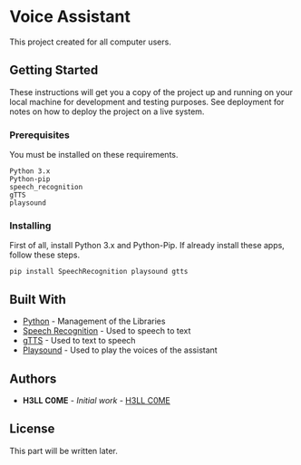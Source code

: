 # Voice Assistant

This project created for all computer users.

## Getting Started

These instructions will get you a copy of the project up and running on your local machine for development and testing purposes. See deployment for notes on how to deploy the project on a live system.

### Prerequisites

You must be installed on these requirements.

```
Python 3.x
Python-pip
speech_recognition
gTTS
playsound
```

### Installing

First of all, install Python 3.x and Python-Pip. If already install these apps, follow these steps.

```
pip install SpeechRecognition playsound gtts
```


## Built With

* [Python](https://www.python.org/) - Management of the Libraries
* [Speech Recognition](https://pypi.org/project/SpeechRecognition/) - Used to speech to text
* [gTTS](https://pypi.org/project/gTTS/) - Used to text to speech
* [Playsound](https://pypi.org/project/playsound/) - Used to play the voices of the assistant

## Authors

* **H3LL C0ME** - *Initial work* - [H3LL C0ME](https://github.com/H3llC0me)

## License

This part will be written later.


